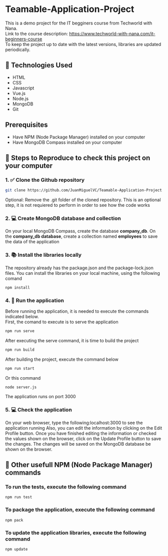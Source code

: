 # Teamable-Application-Project
This is a demo project for the IT begginers course from Techworld with Nana. <br>
Link to the course description: https://www.techworld-with-nana.com/it-beginners-course <br>
To keep the project up to date with the latest versions, libraries are updated periodically.

## 📌 Technologies Used
- HTML
- CSS
- Javascript
- Vue.js
- Node.js
- MongoDB
- Git

## Prerequisites
- Have NPM (Node Package Manager) installed on your computer
- Have MongoDB Compass installed on your computer

## 🧭 Steps to Reproduce to check this project on your computer

### 1. ✅ Clone the Github repository
```bash
git clone https://github.com/JuanMiguelVC/Teamable-Application-Project.git
```
Optional: Remove the .git folder of the cloned repository. This is an optional step, it is not requiered to perform in order to see how the code works

### 2. 💻 Create MongoDB database and collection
On your local MongoDB Compass, create the database **company_db**. On the **company_db database**, create a collection named **employees** to save the data of the application

### 3. 📚 Install the libraries locally
The repository already has the package.json and the package-lock.json files. You can install the libraries on your local machine, using the following comand
```bash
npm install
```

### 4. 👟 Run the application
Before running the application, it is needed to execute the commands indicated below.<br>
First, the comand to execute is to serve the application
```bash
npm run serve
```
After executing the serve command, it is time to build the project
```bash
npm run build
```
After building the project, execute the command below
```bash
npm run start
```
Or this command
```bash
node server.js
```
The application runs on port 3000

### 5. 💻 Check the application
On your web browser, type the following:localhost:3000 to see the application running Also, you can edit the information by clicking on the Edit Profile button. Once you have finished editing the information or checked the values shown on the browser, click on the Update Profile button to save the changes. The changes will be saved on the MongoDB database be shown on the browser.

## 📌 Other usefull NPM (Node Package Manager) commands

### To run the tests, execute the following command

    npm run test

### To package the application, execute the following command

    npm pack
    
### To update the application libraries, execute the following command

    npm update   
